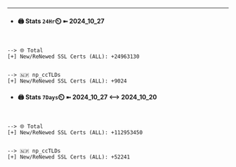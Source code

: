 

---
- #### 🖨️ **Stats** `24Hr`⏲️ ➼ 2024_10_27
```console


--> 🌐 Total
[+] New/ReNewed SSL Certs (ALL): +24963130


--> 🇳🇵 np_ccTLDs
[+] New/ReNewed SSL Certs (ALL): +9024

```

- #### 🖨️ **Stats** `7Days`⏲️ ➼ 2024_10_27 <--> 2024_10_20
```console


--> 🌐 Total
[+] New/ReNewed SSL Certs (ALL): +112953450


--> 🇳🇵 np_ccTLDs
[+] New/ReNewed SSL Certs (ALL): +52241

```

